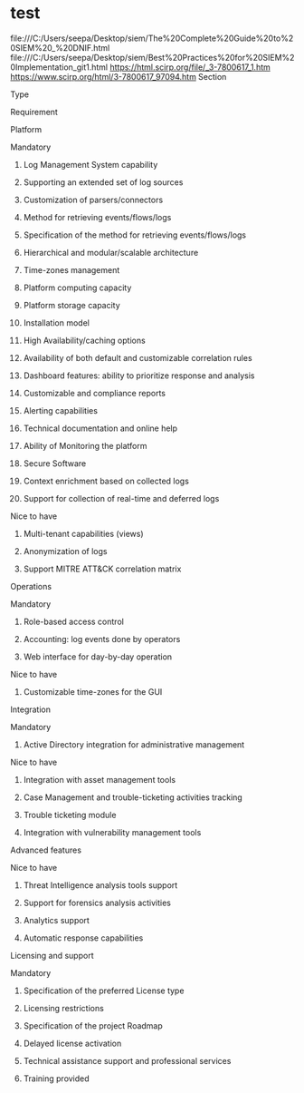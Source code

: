 # test
file:///C:/Users/seepa/Desktop/siem/The%20Complete%20Guide%20to%20SIEM%20_%20DNIF.html
file:///C:/Users/seepa/Desktop/siem/Best%20Practices%20for%20SIEM%20Implementation_git1.html
https://html.scirp.org/file/_3-7800617_1.htm
https://www.scirp.org/html/3-7800617_97094.htm
Section

Type

Requirement

Platform

Mandatory

1) Log Management System capability

2) Supporting an extended set of log sources

3) Customization of parsers/connectors

4) Method for retrieving events/flows/logs

5) Specification of the method for retrieving events/flows/logs

6) Hierarchical and modular/scalable architecture

7) Time-zones management

8) Platform computing capacity

9) Platform storage capacity

10) Installation model

11) High Availability/caching options

12) Availability of both default and customizable correlation rules

13) Dashboard features: ability to prioritize response and analysis

14) Customizable and compliance reports

15) Alerting capabilities

16) Technical documentation and online help

17) Ability of Monitoring the platform

18) Secure Software

19) Context enrichment based on collected logs

20) Support for collection of real-time and deferred logs

Nice to have

1) Multi-tenant capabilities (views)

2) Anonymization of logs

3) Support MITRE ATT&CK correlation matrix

Operations

Mandatory

1) Role-based access control

2) Accounting: log events done by operators

3) Web interface for day-by-day operation

Nice to have

1) Customizable time-zones for the GUI

Integration

Mandatory

1) Active Directory integration for administrative management

Nice to have

1) Integration with asset management tools

2) Case Management and trouble-ticketing activities tracking

3) Trouble ticketing module

4) Integration with vulnerability management tools

Advanced features

Nice to have

1) Threat Intelligence analysis tools support

2) Support for forensics analysis activities

3) Analytics support

4) Automatic response capabilities

Licensing and support

Mandatory

1) Specification of the preferred License type

2) Licensing restrictions

3) Specification of the project Roadmap

4) Delayed license activation

5) Technical assistance support and professional services

6) Training provided
